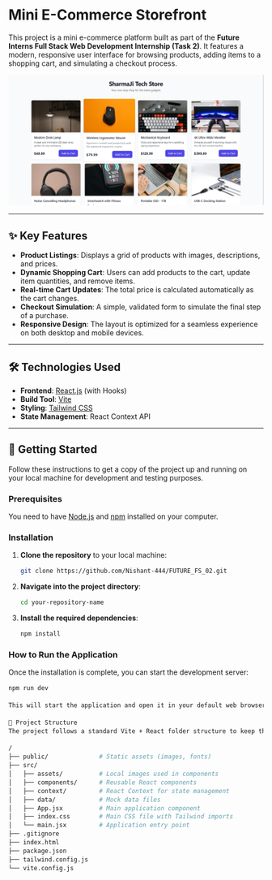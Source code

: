 # Mini E-Commerce Storefront

This project is a mini e-commerce platform built as part of the **Future Interns Full Stack Web Development Internship (Task 2)**. It features a modern, responsive user interface for browsing products, adding items to a shopping cart, and simulating a checkout process.

![E-Commerce Storefront Screenshot](/src/assets/Front%20page.png)

---

## ✨ Key Features

- **Product Listings**: Displays a grid of products with images, descriptions, and prices.
- **Dynamic Shopping Cart**: Users can add products to the cart, update item quantities, and remove items.
- **Real-time Cart Updates**: The total price is calculated automatically as the cart changes.
- **Checkout Simulation**: A simple, validated form to simulate the final step of a purchase.
- **Responsive Design**: The layout is optimized for a seamless experience on both desktop and mobile devices.

---

## 🛠️ Technologies Used

- **Frontend**: [React.js](https://react.dev/) (with Hooks)
- **Build Tool**: [Vite](https://vitejs.dev/)
- **Styling**: [Tailwind CSS](https://tailwindcss.com/)
- **State Management**: React Context API

---

## 🚀 Getting Started

Follow these instructions to get a copy of the project up and running on your local machine for development and testing purposes.

### Prerequisites

You need to have [Node.js](https://nodejs.org/) and [npm](https://www.npmjs.com/) installed on your computer.

### Installation

1.  **Clone the repository** to your local machine:

    ```bash
    git clone https://github.com/Nishant-444/FUTURE_FS_02.git
    ```

2.  **Navigate into the project directory**:

    ```bash
    cd your-repository-name
    ```

3.  **Install the required dependencies**:
    ```bash
    npm install
    ```

### How to Run the Application

Once the installation is complete, you can start the development server:

```bash
npm run dev

This will start the application and open it in your default web browser at http://localhost:5173 (or the next available port).

📂 Project Structure
The project follows a standard Vite + React folder structure to keep the code organized and maintainable.

/
├── public/              # Static assets (images, fonts)
├── src/
│   ├── assets/          # Local images used in components
│   ├── components/      # Reusable React components
│   ├── context/         # React Context for state management
│   ├── data/            # Mock data files
│   ├── App.jsx          # Main application component
│   ├── index.css        # Main CSS file with Tailwind imports
│   └── main.jsx         # Application entry point
├── .gitignore
├── index.html
├── package.json
├── tailwind.config.js
└── vite.config.js
```
